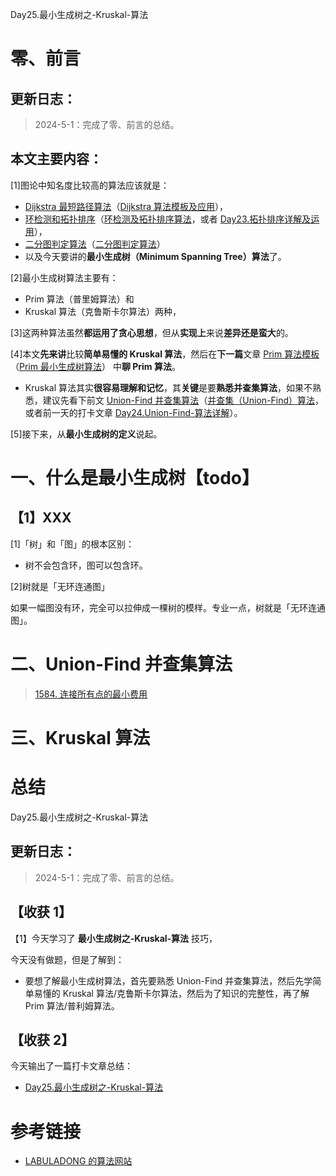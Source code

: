 Day25.最小生成树之-Kruskal-算法

# 零、前言

## 更新日志：

> 2024-5-1：完成了零、前言的总结。

## 本文主要内容：

[1]图论中知名度比较高的算法应该就是：

- <u>Dijkstra 最短路径算法</u>（[Dijkstra 算法模板及应用](https://labuladong.online/algo/data-structure/dijkstra/)），
- <u>环检测和拓扑排序</u>（[环检测及拓扑排序算法](https://labuladong.online/algo/data-structure/topological-sort/)，或者 [Day23.拓扑排序详解及运用](https://zhuanlan.zhihu.com/p/695164059)），
- <u>二分图判定算法</u>（[二分图判定算法](https://labuladong.online/algo/data-structure/bipartite-graph/)）
- 以及今天要讲的**最小生成树（Minimum Spanning Tree）算法**了。

[2]最小生成树算法主要有：

- Prim 算法（普里姆算法）和
- Kruskal 算法（克鲁斯卡尔算法）两种，

[3]这两种算法虽然**都运用了贪心思想**，但从**实现上**来说**差异还是蛮大**的。

[4]本文**先来讲**比较**简单易懂的 Kruskal 算法**，然后在**下一篇**文章 <u>Prim 算法模板</u>（[Prim 最小生成树算法](https://labuladong.online/algo/data-structure/prim/)） 中**聊 Prim 算法**。

- Kruskal 算法其实**很容易理解和记忆**，其**关键**是要**熟悉并查集算法**，如果不熟悉，建议先看下前文 <u>Union-Find 并查集算法</u>（[并查集（Union-Find）算法](https://labuladong.online/algo/data-structure/union-find/)，或者前一天的打卡文章 [Day24.Union-Find-算法详解](https://zhuanlan.zhihu.com/p/695403429)）。

[5]接下来，从**最小生成树的定义**说起。

# 一、什么是最小生成树【todo】

## 【1】XXX

[1]「树」和「图」的根本区别：

- 树不会包含环，图可以包含环。

[2]树就是「无环连通图」

如果一幅图没有环，完全可以拉伸成一棵树的模样。专业一点，树就是「无环连通图」。

# 二、Union-Find 并查集算法

> [1584. 连接所有点的最小费用](https://leetcode.cn/problems/min-cost-to-connect-all-points/description/)

# 三、Kruskal 算法

# 总结

Day25.最小生成树之-Kruskal-算法

## 更新日志：

> 2024-5-1：完成了零、前言的总结。

## 【收获 1】

【1】今天学习了 **最小生成树之-Kruskal-算法** 技巧，

今天没有做题，但是了解到：

- 要想了解最小生成树算法，首先要熟悉 Union-Find 并查集算法，然后先学简单易懂的 Kruskal 算法/克鲁斯卡尔算法，然后为了知识的完整性，再了解 Prim 算法/普利姆算法。

## 【收获 2】

今天输出了一篇打卡文章总结：

- [Day25.最小生成树之-Kruskal-算法](https://github.com/djsz3y/algorithm-labuladong/blob/master/Day25.最小生成树之-Kruskal-算法.md)

# 参考链接

- [LABULADONG 的算法网站](https://labuladong.online/algo/)
